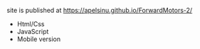 site is published at https://apelsinu.github.io/ForwardMotors-2/

- Html/Css
- JavaScript
- Mobile version

